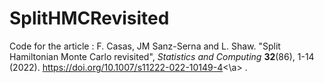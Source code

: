 # SplitHMCRevisited

Code for the article : F. Casas, JM Sanz-Serna and L. Shaw. "Split Hamiltonian Monte Carlo revisited", <em>Statistics and Computing</em> <b>32</b>(86), 1-14 (2022). <a>https://doi.org/10.1007/s11222-022-10149-4<\a> .
